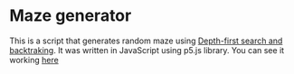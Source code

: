 # Maze generator
This is a script that generates random maze using [Depth-first search and backtraking](https://en.wikipedia.org/wiki/Maze_generation_algorithm#Recursive_backtracker). It was written in JavaScript using p5.js library. You can see it working [here](https://zygimantas-skinkys.github.io/maze-generator/)
